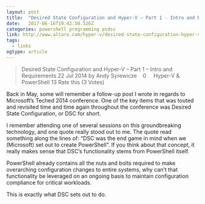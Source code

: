 ```yaml
---
layout: post 
title:  "Desired State Configuration and Hyper-V – Part 1 - Intro and Requirements" 
date:   2017-06-16T19:42:50.526Z 
categories: powershell programming psdsc
link: http://www.altaro.com/hyper-v/desired-state-configuration-hyper-v-part-1-intro-requirements/ 
tags:
  - links
ogtype: article 
---
```


> Desired State Configuration and Hyper-V – Part 1 – Intro and Requirements
22 Jul 2014 by Andy Syrewicze    0     Hyper-V & PowerShell
13
Rate this (3 Votes)
 
Back in May, some will remember a follow-up post I wrote in regards to Microsoft’s Teched 2014 conference. One of the key items that was touted and revisited time and time again throughout the conference was Desired State Configuration, or DSC for short.

I remember attending one of several sessions on this groundbreaking technology, and one quote really stood out to me. The quote read something along the lines of: “DSC was the end game in mind when we (Microsoft) set out to create PowerShell”. If you think about that concept, it really makes sense that DSC’s functionality stems from PowerShell itself.

PowerShell already contains all the nuts and bolts required to make overarching configuration changes to entire systems, why can’t that functionality be leveraged on an ongoing basis to maintain configuration compliance for critical workloads.

This is exactly what DSC sets out to do.